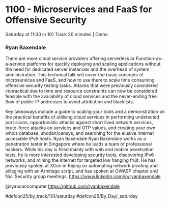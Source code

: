 # 1100 - Microservices and FaaS for Offensive Security
Saturday at 11:00 in 101 Track
20 minutes | Demo
### Ryan Baxendale
There are more cloud service providers offering serverless or Function-as-a-service platforms for quickly deploying and scaling applications without the need for dedicated server instances and the overhead of system administration. This technical talk will cover the basic concepts of microservices and FaaS, and how to use them to scale time consuming offensive security testing tasks. Attacks that were previously considered impractical due to time and resource constraints can now be considered feasible with the availability of cloud services and the never-ending free flow of public IP addresses to avoid attribution and blacklists.

Key takeaways include a guide to scaling your tools and a demonstration on the practical benefits of utilising cloud services in performing undetected port scans, opportunistic attacks against short lived network services, brute-force attacks on services and OTP values, and creating your own whois database, shodan/censys, and searching for the elusive internet accessible IPv6 hosts.
Ryan Baxendale 
Ryan Baxendale works as a penetration tester in Singapore where he leads a team of professional hackers. While his day is filled mainly with web and mobile penetration tests, he is more interested developing security tools, discovering IPv6 networks, and mining the internet for targeted low hanging fruit. He has previously spoken at XCon in Bejing on automating network pivoting and pillaging with an Armitage script, and has spoken at OWASP chapter and Null Security group meetings. https://www.linkedin.com/in/ryanbaxendale

@ryancancomputer
https://github.com/ryanbaxendale

#defcon25/by_track/101/saturday
#defcon25/By_Day/_saturday